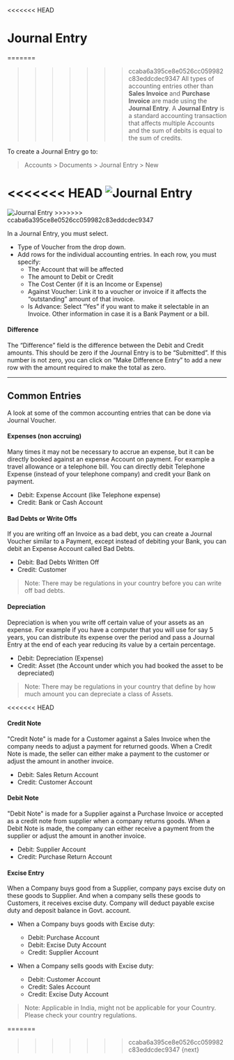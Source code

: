 <<<<<<< HEAD
# Journal Entry

=======
>>>>>>> ccaba6a395ce8e0526cc059982c83eddcdec9347
All types of accounting entries other than **Sales Invoice** and **Purchase
Invoice** are made using the **Journal Entry**. A **Journal Entry** 
is a standard accounting transaction that affects
multiple Accounts and the sum of debits is equal to the sum of credits.

To create a Journal Entry go to:

> Accounts > Documents > Journal Entry > New

<<<<<<< HEAD
<img class="screenshot" alt="Journal Entry" src="/docs/assets/img/accounts/journal-entry.png">
=======
<img class="screenshot" alt="Journal Entry" src="{{docs_base_url}}/assets/img/accounts/journal-entry.png">
>>>>>>> ccaba6a395ce8e0526cc059982c83eddcdec9347

In a Journal Entry, you must select.

  * Type of Voucher from the drop down.
  * Add rows for the individual accounting entries. In each row, you must specify: 
    * The Account that will be affected
    * The amount to Debit or Credit
    * The Cost Center (if it is an Income or Expense)
    * Against Voucher: Link it to a voucher or invoice if it affects the “outstanding” amount of that invoice.
    * Is Advance: Select “Yes” if you want to make it selectable in an Invoice. Other information in case it is a Bank Payment or a bill.

#### Difference

The “Difference” field is the difference between the Debit and Credit amounts.
This should be zero if the Journal Entry is to be “Submitted”. If this
number is not zero, you can click on “Make Difference Entry” to add a new row
with the amount required to make the total as zero.

* * *

## Common Entries

A look at some of the common accounting entries that can be done via Journal
Voucher.

#### Expenses (non accruing)

Many times it may not be necessary to accrue an expense, but it can be
directly booked against an expense Account on payment. For example a travel
allowance or a telephone bill. You can directly debit Telephone Expense
(instead of your telephone company) and credit your Bank on payment.

  * Debit: Expense Account (like Telephone expense)
  * Credit: Bank or Cash Account

#### Bad Debts or Write Offs

If you are writing off an Invoice as a bad debt, you can create a Journal
Voucher similar to a Payment, except instead of debiting your Bank, you can
debit an Expense Account called Bad Debts.

  * Debit: Bad Debts Written Off
  * Credit: Customer

> Note: There may be regulations in your country before you can write off bad
debts.

#### Depreciation

Depreciation is when you write off certain value of your assets as an expense.
For example if you have a computer that you will use for say 5 years, you can
distribute its expense over the period and pass a Journal Entry at the end
of each year reducing its value by a certain percentage.

  * Debit: Depreciation (Expense)
  * Credit: Asset (the Account under which you had booked the asset to be depreciated)

> Note: There may be regulations in your country that define by how much
amount you can depreciate a class of Assets.

<<<<<<< HEAD
#### Credit Note

"Credit Note" is made for a Customer against a Sales Invoice when the 
company needs to adjust a payment for returned goods. When a Credit Note
is made, the seller can either make a payment to the customer or adjust 
the amount in another invoice.

  * Debit: Sales Return Account
  * Credit: Customer Account
  
#### Debit Note

"Debit Note" is made for a Supplier against a Purchase Invoice or accepted 
as a credit note from supplier when a company returns goods. When a Debit
Note is made, the company can either receive a payment from the supplier or 
adjust the amount in another invoice.

  * Debit: Supplier Account
  * Credit: Purchase Return Account 

#### Excise Entry

When a Company buys good from a Supplier, company pays excise duty
on these goods to Supplier. And when a company sells these goods to Customers, 
it receives excise duty. Company will deduct payable excise duty and deposit balance 
in Govt. account.

  * When a Company buys goods with Excise duty: 
    * Debit: Purchase Account
    * Debit: Excise Duty Account
	* Credit: Supplier Account
	
  * When a Company sells goods with Excise duty: 
    * Debit: Customer Account
    * Credit: Sales Account
	* Credit: Excise Duty Account

> Note: Applicable in India, might not be applicable for your Country. 
Please check your country regulations.

=======
>>>>>>> ccaba6a395ce8e0526cc059982c83eddcdec9347
{next}
